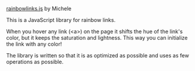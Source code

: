 <u>rainbowlinks.js</u> by Michele
  
This is a JavaScript library for rainbow links.

When you hover any link (&lt;a&gt;) on the page it
shifts the hue of the link's color, but it keeps
the saturation and lightness. This way you can
initialize the link with any color!

The library is written so that it is as
optimized as possible and uses as few operations
as possible.

